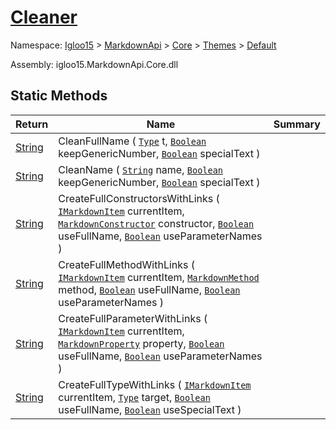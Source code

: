 # [Cleaner](./Cleaner.md)

Namespace: [Igloo15]() > [MarkdownApi]() > [Core](./../../README.md) > [Themes](./../README.md) > [Default](./README.md)

Assembly: igloo15.MarkdownApi.Core.dll


## Static Methods

| Return | Name | Summary | 
| --- | --- | --- | 
| [String](https://docs.microsoft.com/en-us/dotnet/api/System.String) | CleanFullName ( [`Type`](https://docs.microsoft.com/en-us/dotnet/api/System.Type) t, [`Boolean`](https://docs.microsoft.com/en-us/dotnet/api/System.Boolean) keepGenericNumber, [`Boolean`](https://docs.microsoft.com/en-us/dotnet/api/System.Boolean) specialText ) |  | 
| [String](https://docs.microsoft.com/en-us/dotnet/api/System.String) | CleanName ( [`String`](https://docs.microsoft.com/en-us/dotnet/api/System.String) name, [`Boolean`](https://docs.microsoft.com/en-us/dotnet/api/System.Boolean) keepGenericNumber, [`Boolean`](https://docs.microsoft.com/en-us/dotnet/api/System.Boolean) specialText ) |  | 
| [String](https://docs.microsoft.com/en-us/dotnet/api/System.String) | CreateFullConstructorsWithLinks ( [`IMarkdownItem`](./../../Interfaces/IMarkdownItem.md) currentItem, [`MarkdownConstructor`](./../../MarkdownItems/TypeParts/MarkdownConstructor.md) constructor, [`Boolean`](https://docs.microsoft.com/en-us/dotnet/api/System.Boolean) useFullName, [`Boolean`](https://docs.microsoft.com/en-us/dotnet/api/System.Boolean) useParameterNames ) |  | 
| [String](https://docs.microsoft.com/en-us/dotnet/api/System.String) | CreateFullMethodWithLinks ( [`IMarkdownItem`](./../../Interfaces/IMarkdownItem.md) currentItem, [`MarkdownMethod`](./../../MarkdownItems/TypeParts/MarkdownMethod.md) method, [`Boolean`](https://docs.microsoft.com/en-us/dotnet/api/System.Boolean) useFullName, [`Boolean`](https://docs.microsoft.com/en-us/dotnet/api/System.Boolean) useParameterNames ) |  | 
| [String](https://docs.microsoft.com/en-us/dotnet/api/System.String) | CreateFullParameterWithLinks ( [`IMarkdownItem`](./../../Interfaces/IMarkdownItem.md) currentItem, [`MarkdownProperty`](./../../MarkdownItems/TypeParts/MarkdownProperty.md) property, [`Boolean`](https://docs.microsoft.com/en-us/dotnet/api/System.Boolean) useFullName, [`Boolean`](https://docs.microsoft.com/en-us/dotnet/api/System.Boolean) useParameterNames ) |  | 
| [String](https://docs.microsoft.com/en-us/dotnet/api/System.String) | CreateFullTypeWithLinks ( [`IMarkdownItem`](./../../Interfaces/IMarkdownItem.md) currentItem, [`Type`](https://docs.microsoft.com/en-us/dotnet/api/System.Type) target, [`Boolean`](https://docs.microsoft.com/en-us/dotnet/api/System.Boolean) useFullName, [`Boolean`](https://docs.microsoft.com/en-us/dotnet/api/System.Boolean) useSpecialText ) |  | 


